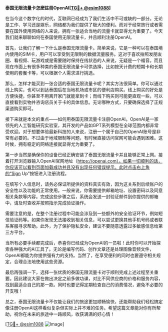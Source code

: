 **泰国无限流量卡怎麽註冊OpenAI[[TG💪+ @esim1088](https://t.me/s/esim1088)]**

在当今这个数字化的时代，互联网已经成为了我们生活中不可或缺的一部分。无论是工作、学习还是娱乐，网络都为我们提供了极大的便利。而对于经常旅行或者需要在国外使用网络的人来说，拥有一张适合当地的流量卡就显得尤为重要了。今天我们就来聊聊如何在泰国使用无限流量卡，并且顺利注册OpenAI。

首先，让我们了解一下什么是泰国无限流量卡。简单来说，它是一种可以在泰国境内使用的SIM卡，用户可以享受到无限制的数据流量服务。这对于喜欢拍照发朋友圈、看视频、玩游戏或是需要随时保持在线状态的人来说，无疑是一个福音。而且现在市面上有很多种类的泰国无限流量卡可供选择，比如按天计费的短期卡和长期使用的套餐卡等，可以根据个人需求进行挑选。

那么，怎样才能买到一张合适的泰国无限流量卡呢？其实方法很简单。你可以通过线上购买，也可以到达泰国后在当地机场或市区的便利店购买。线上购买的好处是方便快捷，你甚至不用离开家门就能拿到卡；而线下购买则可能更直观一些，可以直接看到实物并咨询店员关于卡的具体信息。无论哪种方式，只要确保选择了正规渠道购买即可。

接下来就是本文的重点——如何用泰国无限流量卡注册OpenAI。OpenAI是一家领先的人工智能研究实验室，其开发的产品如GPT系列模型在全球范围内都非常受欢迎。对于想要体验最新科技的人来说，注册一个属于自己的OpenAI账号是非常有必要的。不过由于地域限制等问题，有时候直接访问官网可能会遇到困难。这时候，拥有稳定的网络连接就显得尤为重要了。

第一步当然是确保你的设备已经正确安装了泰国无限流量卡并且能够正常上网。接着打开浏览器输入OpenAI官网地址（https://openai.com）。如果一切顺利的话，你应该可以看到页面加载成功并且没有出现任何错误提示。此时点击右上角的“Sign Up”按钮进入注册流程。

在填写个人信息时，请务必保证所提供的资料真实有效，因为这关系到后续账户的安全性以及功能的正常使用。一般来说，你需要提供邮箱地址、设置密码以及同意相关条款等内容。完成这些步骤之后，系统会发送一封验证邮件到你提供的邮箱中，请及时查收并按照指示完成验证操作。

需要注意的是，在整个注册过程中可能会涉及到一些额外的安全验证环节，例如短信验证码等。如果你发现无法接收到相关信息，可以尝试更换其他手机号码或者联系客服寻求帮助。此外，为了保护隐私安全，建议不要随意透露过多敏感信息给第三方平台。

当所有必要手续都完成后，恭喜你已经成为OpenAI的一员啦！此时你可以开始探索各种强大的AI工具了。无论是编写代码、创作文章还是处理图像音频文件，OpenAI都能为你提供强有力的支持。当然了，在享受便利的同时也要遵守相关规定，合理合法地使用这些资源。

最后再强调一下，选择一张优质的泰国无限流量卡对于顺利完成上述过程至关重要。因此建议大家在做出决定之前多做功课，对比不同供应商的价格和服务内容，找到最适合自己的那一款。同时也要记得定期检查自己的消费情况，避免不必要的开支哦！

总之，泰国无限流量卡不仅能让我们的旅途更加顺畅愉快，还能帮助我们轻松搞定像注册OpenAI这样看似复杂但实际上并不难的任务。希望这篇文章能对你有所帮助，祝你在未来的旅途中一路顺风，收获满满的好心情！ 

[[TG💪+ @esim1088](https://t.me/s/esim1088) ![Image](https://i.postimg.cc/4NQfJmqS/Snipaste-2025-05-13-00-14-12.png)]